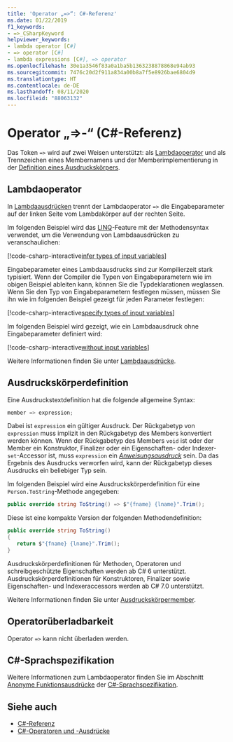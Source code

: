 ```yaml
---
title: 'Operator „=>“: C#-Referenz'
ms.date: 01/22/2019
f1_keywords:
- =>_CSharpKeyword
helpviewer_keywords:
- lambda operator [C#]
- => operator [C#]
- lambda expressions [C#], => operator
ms.openlocfilehash: 30e1a3546f83a0a1ba5b1363238878868e94ab93
ms.sourcegitcommit: 7476c20d2f911a834a00b8a7f5e8926bae6804d9
ms.translationtype: HT
ms.contentlocale: de-DE
ms.lasthandoff: 08/11/2020
ms.locfileid: "88063132"
---
```

# <a name="-operator-c-reference"></a>Operator „=>-“ (C#-Referenz)

Das Token `=>` wird auf zwei Weisen unterstützt: als [Lambdaoperator](#lambda-operator) und als Trennzeichen eines Membernamens und der Memberimplementierung in der [Definition eines Ausdruckskörpers](#expression-body-definition).

## <a name="lambda-operator"></a>Lambdaoperator

In [Lambdaausdrücken](lambda-expressions.md) trennt der Lambdaoperator `=>` die Eingabeparameter auf der linken Seite vom Lambdakörper auf der rechten Seite.

Im folgenden Beispiel wird das [LINQ](../../programming-guide/concepts/linq/index.md)-Feature mit der Methodensyntax verwendet, um die Verwendung von Lambdaausdrücken zu veranschaulichen:

[!code-csharp-interactive[infer types of input variables](snippets/shared/LambdaOperator.cs#InferredTypes)]

Eingabeparameter eines Lambdaausdrucks sind zur Kompilierzeit stark typisiert. Wenn der Compiler die Typen von Eingabeparametern wie im obigen Beispiel ableiten kann, können Sie die Typdeklarationen weglassen. Wenn Sie den Typ von Eingabeparametern festlegen müssen, müssen Sie ihn wie im folgenden Beispiel gezeigt für jeden Parameter festlegen:

[!code-csharp-interactive[specify types of input variables](snippets/shared/LambdaOperator.cs#ExplicitTypes)]

Im folgenden Beispiel wird gezeigt, wie ein Lambdaausdruck ohne Eingabeparameter definiert wird:

[!code-csharp-interactive[without input variables](snippets/shared/LambdaOperator.cs#WithoutInput)]

Weitere Informationen finden Sie unter [Lambdaausdrücke](lambda-expressions.md).

## <a name="expression-body-definition"></a>Ausdruckskörperdefinition

Eine Ausdruckstextdefinition hat die folgende allgemeine Syntax:

```csharp
member => expression;
```

Dabei ist `expression` ein gültiger Ausdruck. Der Rückgabetyp von `expression` muss implizit in den Rückgabetyp des Members konvertiert werden können. Wenn der Rückgabetyp des Members `void` ist oder der Member ein Konstruktor, Finalizer oder ein Eigenschaften- oder Indexer-`set`-Accessor ist, muss `expression` ein [*Anweisungsausdruck*](~/_csharplang/spec/statements.md#expression-statements) sein. Da das Ergebnis des Ausdrucks verworfen wird, kann der Rückgabetyp dieses Ausdrucks ein beliebiger Typ sein.

Im folgenden Beispiel wird eine Ausdruckskörperdefinition für eine `Person.ToString`-Methode angegeben:

```csharp
public override string ToString() => $"{fname} {lname}".Trim();
```

Diese ist eine kompakte Version der folgenden Methodendefinition:

```csharp
public override string ToString()
{
   return $"{fname} {lname}".Trim();
}
```

Ausdruckskörperdefinitionen für Methoden, Operatoren und schreibgeschützte Eigenschaften werden ab C# 6 unterstützt. Ausdruckskörperdefinitionen für Konstruktoren, Finalizer sowie Eigenschaften- und Indexeraccessors werden ab C# 7.0 unterstützt.

Weitere Informationen finden Sie unter [Ausdruckskörpermember](../../programming-guide/statements-expressions-operators/expression-bodied-members.md).

## <a name="operator-overloadability"></a>Operatorüberladbarkeit

Operator `=>` kann nicht überladen werden.

## <a name="c-language-specification"></a>C#-Sprachspezifikation

Weitere Informationen zum Lambdaoperator finden Sie im Abschnitt [Anonyme Funktionsausdrücke](~/_csharplang/spec/expressions.md#anonymous-function-expressions) der [C#-Sprachspezifikation](~/_csharplang/spec/introduction.md).

## <a name="see-also"></a>Siehe auch

- [C#-Referenz](../index.md)
- [C#-Operatoren und -Ausdrücke](index.md)
